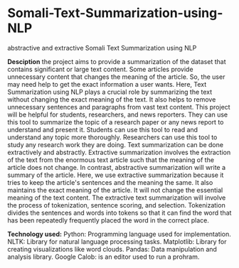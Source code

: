 # Somali-Text-Summarization-using-NLP
abstractive and extractive Somali Text Summarization using NLP

**Desciption**
the project aims to provide a summarization of the dataset that contains significant or large text content.
Some articles provide unnecessary content that changes the meaning of the article. So, the user may need help to get the exact information a user wants. 
Here, Text Summarization using NLP plays a crucial role by summarizing the text without changing the exact meaning of the text. 
It also helps to remove unnecessary sentences and paragraphs from vast text content. This project will be helpful for students, researchers, and news reporters. 
They can use this tool to summarize the topic of a research paper or any news report to understand and present it. 
Students can use this tool to read and understand any topic more thoroughly. Researchers can use this tool to study any research work they are doing. 
Text summarization can be done extractively and abstractly. 
Extractive summarization involves the extraction of the text from the enormous text article such that the meaning of the article does not change. 
In contrast, abstractive summarization will write a summary of the article. Here, we use extractive summarization because it tries to keep the article's sentences and the meaning the same. 
It also maintains the exact meaning of the article. It will not change the essential meaning of the text content. The extractive text summarization will involve the process of tokenization, sentence scoring, and selection.
Tokenization divides the sentences and words into tokens so that it can find the word that has been repeatedly frequently placed the word in the correct place.

**Technology used:**
Python: Programming language used for implementation. 
NLTK: Library for natural language processing tasks. 
Matplotlib: Library for creating visualizations like word clouds. 
Pandas: Data manipulation and analysis library.
Google Calob: is an editor used to run a prohram.
